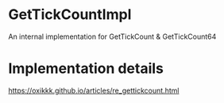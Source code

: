 # GetTickCountImpl
An internal implementation for GetTickCount &amp; GetTickCount64

# Implementation details
https://oxikkk.github.io/articles/re_gettickcount.html

